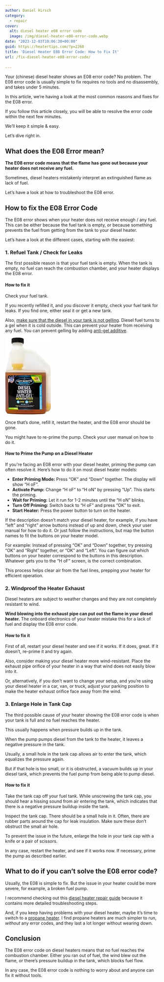 ```yaml
---
author: Daniel Hirsch
category:
  - repair
cover:
  alt: diesel heater e08 error code
  image: /img/diesel-heater-e08-error-code.webp
date: "2023-12-03T10:06:30+00:00"
guid: https://heatertips.com/?p=2268
title: 'Diesel Heater E08 Error Code: How to Fix It'
url: /fix-diesel-heater-e08-error-code/

---
```

Your (chinese) diesel heater shows an E08 error code? No problem. The E08 error code is usually simple to fix requires no tools and no disassembly, and takes under 5 minutes.

In this article, we’re having a look at the most common reasons and fixes for the E08 error.

If you follow this article closely, you will be able to resolve the error code within the next few minutes.

We’ll keep it simple & easy.

Let’s dive right in.

## What does the E08 Error mean?

**The E08 error code means that the flame has gone out because your heater does not receive any fuel.**

Sometimes, diesel heaters mistakenly interpret an extinguished flame as lack of fuel.

Let’s have a look at how to troubleshoot the E08 error.

## How to fix the E08 Error Code

The E08 error shows when your heater does not receive enough / any fuel. This can be either because the fuel tank is empty, or because something prevents the fuel from getting from the tank to your diesel heater.

Let’s have a look at the different cases, starting with the easiest:

### 1\. Refuel Tank / Check for Leaks

The first possible reason is that your fuel tank is empty. When the tank is empty, no fuel can reach the combustion chamber, and your heater displays the E08 error.

#### How to fix it

Check your fuel tank.

If you recently refilled it, and you discover it empty, check your fuel tank for leaks. If you find one, either seal it or get a new tank.

Also, [make sure that the diesel in your tank is not gelling](/diesel-heater-not-getting-hot/). Diesel fuel turns to a gel when it is cold outside. This can prevent your heater from receiving any fuel. You can prevent gelling by adding [anti-gel additive](https://www.amazon.com/Hot-Shots-Secret-Anti-Gel-Squeeze/dp/B0189J5Y40?crid=31S7C1NYXBU4F&keywords=diesel%2Banti%2Bgel%2Bfuel%2Badditive&qid=1701597040&sprefix=diesel%2Banti%2Bgel%2Caps%2C194&sr=8-1-spons&sp_csd=d2lkZ2V0TmFtZT1zcF9hdGY&th=1&linkCode=ll1&tag=heatertips-20&linkId=91fc7557355e9fcd13b8658218c959fa&language=en_US&ref_=as_li_ss_tl).

[![diesel winter anti-gel additive hot shots](/img/diesel-winter-anti-gel-additive-hot-shots.webp)](https://www.amazon.com/Hot-Shots-Secret-Anti-Gel-Squeeze/dp/B0189J5Y40?crid=31S7C1NYXBU4F&keywords=diesel%2Banti%2Bgel%2Bfuel%2Badditive&qid=1701597040&sprefix=diesel%2Banti%2Bgel%2Caps%2C194&sr=8-1-spons&sp_csd=d2lkZ2V0TmFtZT1zcF9hdGY&th=1&linkCode=ll1&tag=heatertips-20&linkId=91fc7557355e9fcd13b8658218c959fa&language=en_US&ref_=as_li_ss_tl)

Once that’s done, refill it, restart the heater, and the E08 error should be gone.

You might have to re-prime the pump. Check your user manual on how to do it.

#### How to Prime the Pump on a Diesel Heater

If you're facing an E08 error with your diesel heater, priming the pump can often resolve it. Here’s how to do it on most diesel heater models:

- **Enter Priming Mode:** Press “OK” and “Down” together. The display will show “H oF”.
- **Activate Pump:** Change “H oF” to “H oN” by pressing “Up”. This starts the priming.
- **Wait for Priming:** Let it run for 1-2 minutes until the “H oN” blinks.
- **Turn Off Priming:** Switch back to “H oF” and press “OK” to exit.
- **Start Heater:** Press the power button to turn on the heater.

If the description doesn’t match your diesel heater, for example, if you have “left” and “right” arrow buttons instead of up and down, check your user manual for how to do it. Or just follow the instructions, but map the button names to fit the buttons on your heater model.

For example: Instead of pressing “OK” and “Down” together, try pressing “OK” and “Right” together, or “OK” and “Left”. You can figure out which buttons on your heater correspond to the buttons in this description. Whatever gets you to the “H oF” screen, is the correct combination.

This process helps clear air from the fuel lines, prepping your heater for efficient operation.

### 2\. Windproof the Heater Exhaust

Diesel heaters are subject to weather changes and they are not completely resistant to wind.

**Wind blowing into the exhaust pipe can put out the flame in your diesel heater.** The onboard electronics of your heater mistake this for a lack of fuel and display the E08 error code.

#### How to fix it

First of all, restart your diesel heater and see if it works. If it does, great. If it doesn’t, re-prime it and try again.

Also, consider making your diesel heater more wind-resistant. Place the exhaust pipe orifice of your heater in a way that wind does not easily blow into it.

Or, alternatively, if you don’t want to change your setup, and you’re using your diesel heater in a car, van, or truck, adjust your parking position to make the heater exhaust orifice face away from the wind.

### 3\. Enlarge Hole in Tank Cap

The third possible cause of your heater showing the E08 error code is when your tank is full and no fuel reaches the heater.

This usually happens when pressure builds up in the tank.

When the pump pumps diesel from the tank to the heater, it leaves a negative pressure in the tank.

Usually, a small hole in the tank cap allows air to enter the tank, which equalizes the pressure again.

But if that hole is too small, or it is obstructed, a vacuum builds up in your diesel tank, which prevents the fuel pump from being able to pump diesel.

#### How to fix it

Take the tank cap off your fuel tank. While unscrewing the tank cap, you should hear a hissing sound from air entering the tank, which indicates that there is a negative pressure buildup inside the tank.

Inspect the tank cap. There should be a small hole in it. Often, there are rubber parts around the cap for leak insulation. Make sure these don’t obstruct the small air hole.

To prevent the issue in the future, enlarge the hole in your tank cap with a knife or a pair of scissors.

In any case, restart the heater, and see if it works now. If necessary, prime the pump as described earlier.

## What to do if you can’t solve the E08 error code?

Usually, the E08 is simple to fix. But the issue in your heater could be more severe, for example, a broken fuel pump.

I recommend checking out this [diesel heater repair guide](/diesel-heater-not-getting-hot/) because it contains more detailed troubleshooting steps.

And, if you keep having problems with your diesel heater, maybe it’s time to switch to a [propane heater](/diesel-vs-propane-heater/). I find propane heaters are much simpler to run, _without_ any error codes, and they last a lot longer without wearing down.

## Conclusion

The E08 error code on diesel heaters means that no fuel reaches the combustion chamber. Either you ran out of fuel, the wind blew out the flame, or there’s pressure buildup in the tank, which blocks fuel flow.

In any case, the E08 error code is nothing to worry about and anyone can fix it without tools.
